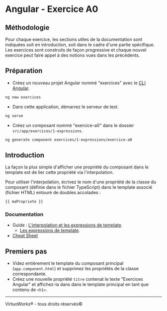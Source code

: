 # Angular - Exercice A0


## Méthodologie
Pour chaque exercice, les sections utiles de la documentation sont indiquées soit en introduction, soit dans le cadre d'une partie spécifique. Les exercices sont construits de façon progressive et chaque nouvel exercice peut faire appel à des notions vues dans les précédents.


## Préparation
- Créez un nouveau projet Angular nommé "exercices" avec le [CLI Angular](https://angular.io/cli).<br>
``` bash
ng new exercices
```
- Dans cette application, démarrez le serveur de test.<br>
``` bash
ng serve
```
- Créez un composant nommé "exercice-a0" dans le dossier `src/app/exercices/1-expressions`.<br>
``` bash
ng generate component exercices/1-expressions/exercice-a0
```


## Introduction
La façon la plus simple d'afficher une propriété du composant dans le template est de lier cette propriété via l'interpolation.

Pour utiliser l'interpolation, écrivez le nom d'une propriété de la classe du composant (définie dans le fichier TypeScript) dans le template associé (fichier HTML) entouré de doubles accolades :
<br>
``` html
{{ maPropriete }}
```

### Documentation
- Guide : [L'interpolation et les expressions de template](https://angular.io/guide/template-syntax).
  - [Les expressions de template](https://angular.io/guide/template-syntax#template-expressions).
- [Cheat Sheet](https://angular.io/guide/cheatsheet)


## Premiers pas
- Videz entièrement le template du composant principal (`app.component.html`) et supprimez les propriétés de la classe correspondante.
- Créez une nouvelle propriété `titre` contenat le texte "Exercices Angular" et affichez-la dans dans le template principal en tant que contenu de `<h1>`.

---

VirtuoWorks® - tous droits réservés©